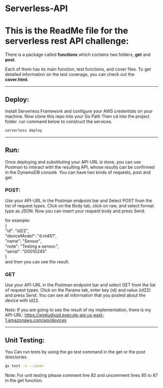 # Serverless-API

# This is the ReadMe file for the serverless rest API challenge:
There is a package called **functions** which contains two folders, **get** and **post**. 

Each of them has its main function, test functions, and cover files. To get detailed information on the test coverage, you can check out the **cover.html**.

---
## Deploy:
Install Serverless Framework and configure your AWS credentials on your machine. Now clone this repo into your Go Path Then cd into the project folder.
run command below to construct the services.

```bash
serverless deploy
```
----
## Run:
Once deploying and substituting your API-URL is done, you can use Postman to interact with the resulting API, whose results can be confirmed in the DynamoDB console. You can have two kinds of requests, post and get. 

### POST:
Use your API-URL in the Postman endpoint bar and Select POST from the list of request types. Click on the Body tab, click on raw, and select format type as JSON. Now you can insert your request body and press Send.

for example:\
 {\
  "id": "id22",\
  "deviceModel": "d.m451",\
  "name": "Sensor",\
  "note": "Testing a sensor.",\
  "serial": "D0010245"\
 }\
and then you can see the result.

### GET
Use your API-URL in the Postman endpoint bar and select GET from the list of request types. Click on the Params tab, enter key (id) and value (id22) and press Send. You can see all information that you posted about the device with id22.

Note: If you are going to see the result of my implementation, there is my API-URL: https://wjqtudixzd.execute-api.us-east-1.amazonaws.com/api/devices

---
## Unit Testing:
You Can run tests by using the *go test* command in the get or the post directories.

```bash
go test -v --cover
```
Note: For unit testing please comment line 82 and uncomment lines 85 to 87 in the get function.


